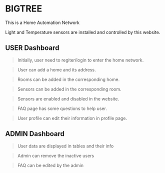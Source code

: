 # BIGTREE

This is a Home Automation Network 

Light and Temperature sensors are installed and controlled by this website.

## USER Dashboard

>Initially, user need to regiter/login to enter the home network.

>User can add a home and its address.

>Rooms can be added in the corresponding home.

>Sensors can be added in the corresponding room.

>Sensors are enabled and disabled in the website.

>FAQ page has some questions to help user.

>User profile can edit their information in profile page.

## ADMIN Dashboard
>User data are displayed in tables and their info 

>Admin can remove the inactive users

>FAQ can be edited by the admin 


